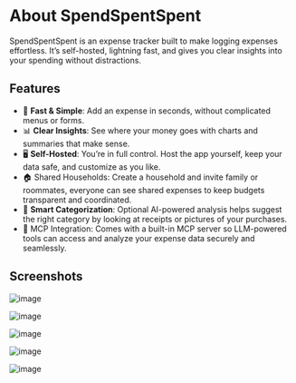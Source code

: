 # About SpendSpentSpent

SpendSpentSpent is an expense tracker built to make logging expenses effortless. It’s self-hosted, lightning
fast, and gives you clear insights into your spending without distractions.

## Features

- 🚀 **Fast & Simple**: Add an expense in seconds, without complicated menus or forms.
- 📊 **Clear Insights**: See where your money goes with charts and summaries that make sense.
- 🖥️ **Self-Hosted**:  You’re in full control. Host the app yourself, keep your data safe, and customize as you like.
- 🏠 Shared Households: Create a household and invite family or roommates, everyone can see shared expenses to keep budgets transparent and coordinated.
- 🤖 **Smart Categorization**: Optional AI-powered analysis helps suggest the right category by looking at receipts or
  pictures of your purchases.
- 🔌 MCP Integration: Comes with a built-in MCP server so LLM-powered tools can access and analyze your expense data securely and seamlessly.

## Screenshots

![image](./screenshot1.png)

![image](./screenshot2.png)

![image](./screenshot3.png)

![image](./screenshot4.png)

![image](./screenshot5.png)
